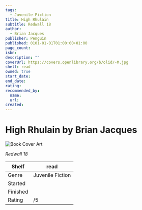 ```yaml
---
tags:
  - Juvenile Fiction
title: High Rhulain
subtitle: Redwall 18
author:
  - Brian Jacques
publisher: Penguin
published: 0101-01-01T01:00:00+01:00
page_count:
isbn:
description: ""
coverUrl: https://covers.openlibrary.org/b/olid/-M.jpg
shelf: read
owned: true
start_date:
end_date:
rating:
recommended_by:
  name:
  url:
created:
---
```


# High Rhulain by Brian Jacques

![Book Cover Art](https://covers.openlibrary.org/b/olid/-M.jpg)

_Redwall 18_

| Shelf | read |
| --- | --- |
| Genre | Juvenile Fiction |
| Started |  |
| Finished |  |
| Rating | /5 |
